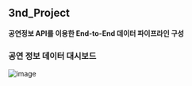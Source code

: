 ## 3nd_Project
**공연정보 API를 이용한 End-to-End 데이터 파이프라인 구성**

### 공연 정보 데이터 대시보드
![image](https://github.com/proj3-programmers/proj3/assets/102219869/f599fbbc-3682-43ca-b960-c970712cacc6)
